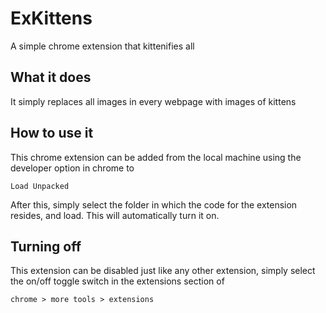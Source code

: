 # ExKittens
A simple chrome extension that kittenifies all

## What it does
It simply replaces all images in every webpage with images of kittens

## How to use it
This chrome extension can be added from the local machine using the developer option in chrome to
```
Load Unpacked
```
After this, simply select the folder in which the code for the extension resides, and load.
This will automatically turn it on.

## Turning off
This extension can be disabled just like any other extension, simply select the on/off toggle switch
in the extensions section of
```
chrome > more tools > extensions
```

